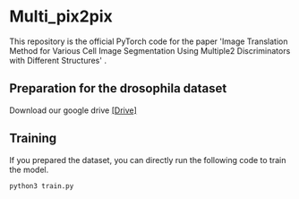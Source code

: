 # Multi_pix2pix
This repository is the official PyTorch code for the paper 'Image Translation Method for Various Cell Image Segmentation Using Multiple2 Discriminators with Different Structures' .

## Preparation for the drosophila dataset
Download our google drive [[Drive]](https://drive.google.com/file/d/1RTH1hkAuumTt6gmTFElyD-6Kp1zqWw1L/view?usp=share_link)

## Training
If you prepared the dataset, you can directly run the following code to train the model.
```
python3 train.py 
```
